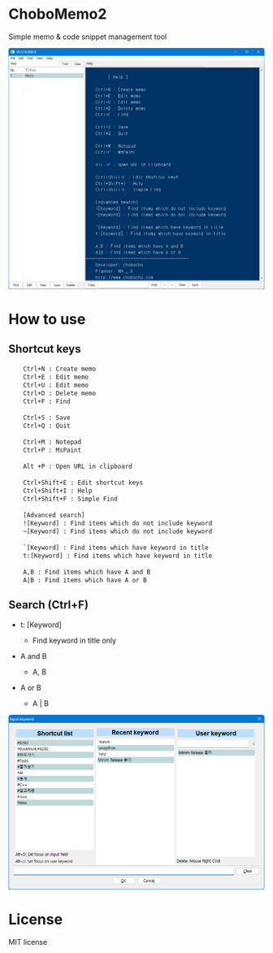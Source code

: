 # ChoboMemo2

Simple memo & code snippet management tool

![screen shot](doc/screenshot.png)


# How to use

## Shortcut keys
~~~
    Ctrl+N : Create memo
    Ctrl+E : Edit memo  
    Ctrl+U : Edit memo  
    Ctrl+D : Delete memo
    Ctrl+F : Find

    Ctrl+S : Save
    Ctrl+Q : Quit

    Ctrl+M : Notepad
    Ctrl+P : MsPaint

    Alt +P : Open URL in clipboard
 
    Ctrl+Shift+E : Edit shortcut keys
    Ctrl+Shift+I : Help    
    Ctrl+Shift+F : Simple Find

    [Advanced search]
    ![Keyword] : Find items which do not include keyword
    ~[Keyword] : Find items which do not include keyword

    `[Keyword] : Find items which have keyword in title
    t:[Keyword] : Find items which have keyword in title
    
    A,B : Find items which have A and B     
    A|B : Find items which have A or B
~~~

## Search (Ctrl+F)
* t: [Keyword] 
  - Find keyword in title only

* A and B
  - A, B
  
* A or B
  - A | B  

![screen shot](doc/search.png)
  
# License
MIT license
